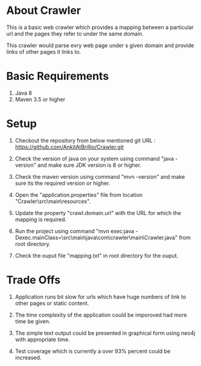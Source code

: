 About Crawler
===============

This is a basic web crawler which provides a mapping between a particular url  and the pages they refer to under the same domain.

This crawler would parse evry web page under s given domain and provide links of other pages it links to.

Basic Requirements
====================

1) Java 8
2) Maven 3.5 or higher


Setup
======

1) Checkout the repository from below mentioned git URL : 
	https://github.com/AnkitAtBrillio/Crawler.git

2) Check the version of java on your system using command "java -version" and make sure JDK version is 8 or higher.

3) Check the maven version using command "mvn -version" and make sure its the required version or higher.

4) Open the "application.properties" file from location "Crawler\src\main\resources".

5) Update the property "crawl.domain.url" with the URL for which the mapping is required.

6) Run the project using command "mvn exec:java -Dexec.mainClass=\src\main\java\com\crawler\main\Crawler.java" from root directory.

7) Check the ouput file "mapping.txt" in root directory for the ouput.


Trade Offs
===========

1) Application runs bit slow for urls which have huge numbers of link to other pages or static content.

2) The time complexity of the application could be imporoved had more time be given.

3) The simple text output could be presented in graphical form using neo4j with appropriate time.

4) Test coverage which is currently a over 93% percent could be increased.